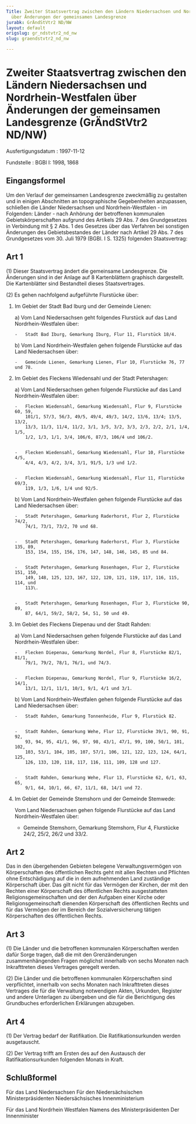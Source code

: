 ```yaml
---
Title: Zweiter Staatsvertrag zwischen den Ländern Niedersachsen und Nordrhein-Westfalen
  über Änderungen der gemeinsamen Landesgrenze
jurabk: GrÄndStVtr2 ND/NW
layout: default
origslug: gr_ndstvtr2_nd_nw
slug: graendstvtr2_nd_nw

---
```


# Zweiter Staatsvertrag zwischen den Ländern Niedersachsen und Nordrhein-Westfalen über Änderungen der gemeinsamen Landesgrenze (GrÄndStVtr2 ND/NW)

Ausfertigungsdatum
:   1997-11-12

Fundstelle
:   BGBl I: 1998, 1868



## Eingangsformel

Um den Verlauf der gemeinsamen Landesgrenze zweckmäßig zu gestalten
und in einigen Abschnitten an topographische Gegebenheiten anzupassen,
schließen die Länder Niedersachsen und Nordrhein-Westfalen - im
Folgenden: Länder - nach Anhörung der betroffenen kommunalen
Gebietskörperschaften aufgrund des Artikels 29 Abs. 7 des
Grundgesetzes in Verbindung mit § 2 Abs. 1 des Gesetzes über das
Verfahren bei sonstigen Änderungen des Gebietsbestandes der Länder
nach Artikel 29 Abs. 7 des Grundgesetzes vom 30. Juli 1979 (BGBl. I S.
1325) folgenden Staatsvertrag:


## Art 1

(1) Dieser Staatsvertrag ändert die gemeinsame Landesgrenze. Die
Änderungen sind in der Anlage auf 8 Kartenblättern graphisch
dargestellt. Die Kartenblätter sind Bestandteil dieses
Staatsvertrages.

(2) Es gehen nachfolgend aufgeführte Flurstücke über:

1.  Im Gebiet der Stadt Bad Iburg und der Gemeinde Lienen:

    a)  Vom Land Niedersachsen geht folgendes Flurstück auf das Land
        Nordrhein-Westfalen über:

        -   Stadt Bad Iburg, Gemarkung Iburg, Flur 11, Flurstück 18/4.





    b)  Vom Land Nordrhein-Westfalen gehen folgende Flurstücke auf das Land
        Niedersachsen über:

        -   Gemeinde Lienen, Gemarkung Lienen, Flur 10, Flurstücke 76, 77 und 78.








2.  Im Gebiet des Fleckens Wiedensahl und der Stadt Petershagen:

    a)  Vom Land Niedersachsen gehen folgende Flurstücke auf das Land
        Nordrhein-Westfalen über:

        -   Flecken Wiedensahl, Gemarkung Wiedensahl, Flur 9, Flurstücke 60, 59,
            101/1, 57/3, 56/3, 49/5, 49/4, 49/3, 14/2, 13/6, 13/4; 13/5, 13/2,
            13/3, 11/3, 11/4, 11/2, 3/1, 3/5, 3/2, 3/3, 2/3, 2/2, 2/1, 1/4, 1/5,
            1/2, 1/3, 1/1, 3/4, 106/6, 87/3, 106/4 und 106/2.


        -   Flecken Wiedensahl, Gemarkung Wiedensahl, Flur 10, Flurstücke 4/5,
            4/4, 4/3, 4/2, 3/4, 3/1, 91/5, 1/3 und 1/2.


        -   Flecken Wiedensahl, Gemarkung Wiedensahl, Flur 11, Flurstücke 69/3,
            119, 1/3, 1/6, 1/4 und 92/5.





    b)  Vom Land Nordrhein-Westfalen gehen folgende Flurstücke auf das Land
        Niedersachsen über:

        -   Stadt Petershagen, Gemarkung Raderhorst, Flur 2, Flurstücke 74/2,
            74/1, 73/1, 73/2, 70 und 68.


        -   Stadt Petershagen, Gemarkung Raderhorst, Flur 3, Flurstücke 135, 89,
            153, 154, 155, 156, 176, 147, 148, 146, 145, 85 und 84.


        -   Stadt Petershagen, Gemarkung Rosenhagen, Flur 2, Flurstücke 151, 150,
            149, 148, 125, 123, 167, 122, 120, 121, 119, 117, 116, 115, 114, und
            113\.


        -   Stadt Petershagen, Gemarkung Rosenhagen, Flur 3, Flurstücke 90, 89,
            87, 64/1, 59/2, 58/2, 54, 51, 50 und 49.








3.  Im Gebiet des Fleckens Diepenau und der Stadt Rahden:

    a)  Vom Land Niedersachsen gehen folgende Flurstücke auf das Land
        Nordrhein-Westfalen über:

        -   Flecken Diepenau, Gemarkung Nordel, Flur 8, Flurstücke 82/1, 81/1,
            79/1, 79/2, 78/1, 76/1, und 74/3.


        -   Flecken Diepenau, Gemarkung Nordel, Flur 9, Flurstücke 16/2, 14/1,
            13/1, 12/1, 11/1, 10/1, 9/1, 4/1 und 3/1.





    b)  Vom Land Nordrhein-Westfalen gehen folgende Flurstücke auf das Land
        Niedersachsen über:

        -   Stadt Rahden, Gemarkung Tonnenheide, Flur 9, Flurstück 82.


        -   Stadt Rahden, Gemarkung Wehe, Flur 12, Flurstücke 39/1, 90, 91, 92,
            93, 94, 95, 41/1, 96, 97, 98, 43/1, 47/1, 99, 100, 50/1, 101, 102,
            103, 53/1, 104, 105, 107, 57/1, 106, 121, 122, 123, 124, 64/1, 125,
            126, 133, 120, 118, 117, 116, 111, 109, 128 und 127.


        -   Stadt Rahden, Gemarkung Wehe, Flur 13, Flurstücke 62, 6/1, 63, 65,
            9/1, 64, 10/1, 66, 67, 11/1, 68, 14/1 und 72.








4.  Im Gebiet der Gemeinde Stemshorn und der Gemeinde Stemwede:

    Vom Land Niedersachsen gehen folgende Flurstücke auf das Land
    Nordrhein-Westfalen über:

    -   Gemeinde Stemshorn, Gemarkung Stemshorn, Flur 4, Flurstücke 24/2,
        25/2, 26/2 und 33/2.








## Art 2

Das in den übergehenden Gebieten belegene Verwaltungsvermögen von
Körperschaften des öffentlichen Rechts geht mit allen Rechten und
Pflichten ohne Entschädigung auf die in dem aufnehmenden Land
zuständige Körperschaft über. Das gilt nicht für das Vermögen der
Kirchen, der mit den Rechten einer Körperschaft des öffentlichen
Rechts ausgestatteten Religionsgemeinschaften und der den Aufgaben
einer Kirche oder Religionsgemeinschaft dienenden Körperschaft des
öffentlichen Rechts und für das Vermögen der im Bereich der
Sozialversicherung tätigen Körperschaften des öffentlichen Rechts.


## Art 3

(1) Die Länder und die betroffenen kommunalen Körperschaften werden
dafür Sorge tragen, daß die mit den Grenzänderungen zusammenhängenden
Fragen möglichst innerhalb von sechs Monaten nach Inkrafttreten dieses
Vertrages geregelt werden.

(2) Die Länder und die betroffenen kommunalen Körperschaften sind
verpflichtet, innerhalb von sechs Monaten nach Inkrafttreten dieses
Vertrages die für die Verwaltung notwendigen Akten, Urkunden, Register
und andere Unterlagen zu übergeben und die für die Berichtigung des
Grundbuches erforderlichen Erklärungen abzugeben.


## Art 4

(1) Der Vertrag bedarf der Ratifikation. Die Ratifikationsurkunden
werden ausgetauscht.

(2) Der Vertrag trifft am Ersten des auf den Austausch der
Ratifikationsurkunden folgenden Monats in Kraft.


## Schlußformel

Für das Land Niedersachsen
Für den Niedersächsischen Ministerpräsidenten
Niedersächsisches Innenministerium

Für das Land Nordrhein Westfalen
Namens des Ministerpräsidenten
Der Innenminister

